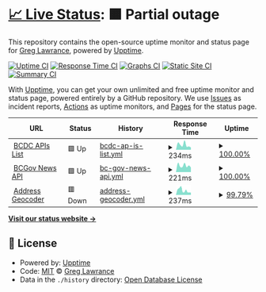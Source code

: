 # [📈 Live Status](https://gjlawran.github.io/apsmon): <!--live status--> **🟧 Partial outage**

This repository contains the open-source uptime monitor and status page for [Greg Lawrance](https://gjlawran.github.io/apsmon), powered by [Upptime](https://github.com/upptime/upptime).

[![Uptime CI](https://github.com/gjlawran/apsmon/workflows/Uptime%20CI/badge.svg)](https://github.com/gjlawran/apsmon/actions?query=workflow%3A%22Uptime+CI%22)
[![Response Time CI](https://github.com/gjlawran/apsmon/workflows/Response%20Time%20CI/badge.svg)](https://github.com/gjlawran/apsmon/actions?query=workflow%3A%22Response+Time+CI%22)
[![Graphs CI](https://github.com/gjlawran/apsmon/workflows/Graphs%20CI/badge.svg)](https://github.com/gjlawran/apsmon/actions?query=workflow%3A%22Graphs+CI%22)
[![Static Site CI](https://github.com/gjlawran/apsmon/workflows/Static%20Site%20CI/badge.svg)](https://github.com/gjlawran/apsmon/actions?query=workflow%3A%22Static+Site+CI%22)
[![Summary CI](https://github.com/gjlawran/apsmon/workflows/Summary%20CI/badge.svg)](https://github.com/gjlawran/apsmon/actions?query=workflow%3A%22Summary+CI%22)

With [Upptime](https://upptime.js.org), you can get your own unlimited and free uptime monitor and status page, powered entirely by a GitHub repository. We use [Issues](https://github.com/gjlawran/apsmon/issues) as incident reports, [Actions](https://github.com/gjlawran/apsmon/actions) as uptime monitors, and [Pages](https://gjlawran.github.io/apsmon) for the status page.

<!--start: status pages-->
<!-- This summary is generated by Upptime (https://github.com/upptime/upptime) -->
<!-- Do not edit this manually, your changes will be overwritten -->
<!-- prettier-ignore -->
| URL | Status | History | Response Time | Uptime |
| --- | ------ | ------- | ------------- | ------ |
| <img alt="" src="https://favicons.githubusercontent.com/catalogue.data.gov.bc.ca" height="13"> [BCDC APIs List](https://catalogue.data.gov.bc.ca/dataset?type=WebService&download_audience=Public) | 🟩 Up | [bcdc-ap-is-list.yml](https://github.com/gjlawran/apsmon/commits/HEAD/history/bcdc-ap-is-list.yml) | <details><summary><img alt="Response time graph" src="./graphs/bcdc-ap-is-list/response-time-week.png" height="20"> 234ms</summary><br><a href="https://gjlawran.github.io/apsmon/history/bcdc-ap-is-list"><img alt="Response time 722" src="https://img.shields.io/endpoint?url=https%3A%2F%2Fraw.githubusercontent.com%2Fgjlawran%2Fapsmon%2FHEAD%2Fapi%2Fbcdc-ap-is-list%2Fresponse-time.json"></a><br><a href="https://gjlawran.github.io/apsmon/history/bcdc-ap-is-list"><img alt="24-hour response time 110" src="https://img.shields.io/endpoint?url=https%3A%2F%2Fraw.githubusercontent.com%2Fgjlawran%2Fapsmon%2FHEAD%2Fapi%2Fbcdc-ap-is-list%2Fresponse-time-day.json"></a><br><a href="https://gjlawran.github.io/apsmon/history/bcdc-ap-is-list"><img alt="7-day response time 234" src="https://img.shields.io/endpoint?url=https%3A%2F%2Fraw.githubusercontent.com%2Fgjlawran%2Fapsmon%2FHEAD%2Fapi%2Fbcdc-ap-is-list%2Fresponse-time-week.json"></a><br><a href="https://gjlawran.github.io/apsmon/history/bcdc-ap-is-list"><img alt="30-day response time 280" src="https://img.shields.io/endpoint?url=https%3A%2F%2Fraw.githubusercontent.com%2Fgjlawran%2Fapsmon%2FHEAD%2Fapi%2Fbcdc-ap-is-list%2Fresponse-time-month.json"></a><br><a href="https://gjlawran.github.io/apsmon/history/bcdc-ap-is-list"><img alt="1-year response time 722" src="https://img.shields.io/endpoint?url=https%3A%2F%2Fraw.githubusercontent.com%2Fgjlawran%2Fapsmon%2FHEAD%2Fapi%2Fbcdc-ap-is-list%2Fresponse-time-year.json"></a></details> | <details><summary><a href="https://gjlawran.github.io/apsmon/history/bcdc-ap-is-list">100.00%</a></summary><a href="https://gjlawran.github.io/apsmon/history/bcdc-ap-is-list"><img alt="All-time uptime 98.44%" src="https://img.shields.io/endpoint?url=https%3A%2F%2Fraw.githubusercontent.com%2Fgjlawran%2Fapsmon%2FHEAD%2Fapi%2Fbcdc-ap-is-list%2Fuptime.json"></a><br><a href="https://gjlawran.github.io/apsmon/history/bcdc-ap-is-list"><img alt="24-hour uptime 100.00%" src="https://img.shields.io/endpoint?url=https%3A%2F%2Fraw.githubusercontent.com%2Fgjlawran%2Fapsmon%2FHEAD%2Fapi%2Fbcdc-ap-is-list%2Fuptime-day.json"></a><br><a href="https://gjlawran.github.io/apsmon/history/bcdc-ap-is-list"><img alt="7-day uptime 100.00%" src="https://img.shields.io/endpoint?url=https%3A%2F%2Fraw.githubusercontent.com%2Fgjlawran%2Fapsmon%2FHEAD%2Fapi%2Fbcdc-ap-is-list%2Fuptime-week.json"></a><br><a href="https://gjlawran.github.io/apsmon/history/bcdc-ap-is-list"><img alt="30-day uptime 97.99%" src="https://img.shields.io/endpoint?url=https%3A%2F%2Fraw.githubusercontent.com%2Fgjlawran%2Fapsmon%2FHEAD%2Fapi%2Fbcdc-ap-is-list%2Fuptime-month.json"></a><br><a href="https://gjlawran.github.io/apsmon/history/bcdc-ap-is-list"><img alt="1-year uptime 98.44%" src="https://img.shields.io/endpoint?url=https%3A%2F%2Fraw.githubusercontent.com%2Fgjlawran%2Fapsmon%2FHEAD%2Fapi%2Fbcdc-ap-is-list%2Fuptime-year.json"></a></details>
| <img alt="" src="https://favicons.githubusercontent.com/news.api.gov.bc.ca" height="13"> [BCGov News API](https://news.api.gov.bc.ca/api/Home?api-version=1) | 🟩 Up | [bc-gov-news-api.yml](https://github.com/gjlawran/apsmon/commits/HEAD/history/bc-gov-news-api.yml) | <details><summary><img alt="Response time graph" src="./graphs/bc-gov-news-api/response-time-week.png" height="20"> 221ms</summary><br><a href="https://gjlawran.github.io/apsmon/history/bc-gov-news-api"><img alt="Response time 475" src="https://img.shields.io/endpoint?url=https%3A%2F%2Fraw.githubusercontent.com%2Fgjlawran%2Fapsmon%2FHEAD%2Fapi%2Fbc-gov-news-api%2Fresponse-time.json"></a><br><a href="https://gjlawran.github.io/apsmon/history/bc-gov-news-api"><img alt="24-hour response time 162" src="https://img.shields.io/endpoint?url=https%3A%2F%2Fraw.githubusercontent.com%2Fgjlawran%2Fapsmon%2FHEAD%2Fapi%2Fbc-gov-news-api%2Fresponse-time-day.json"></a><br><a href="https://gjlawran.github.io/apsmon/history/bc-gov-news-api"><img alt="7-day response time 221" src="https://img.shields.io/endpoint?url=https%3A%2F%2Fraw.githubusercontent.com%2Fgjlawran%2Fapsmon%2FHEAD%2Fapi%2Fbc-gov-news-api%2Fresponse-time-week.json"></a><br><a href="https://gjlawran.github.io/apsmon/history/bc-gov-news-api"><img alt="30-day response time 254" src="https://img.shields.io/endpoint?url=https%3A%2F%2Fraw.githubusercontent.com%2Fgjlawran%2Fapsmon%2FHEAD%2Fapi%2Fbc-gov-news-api%2Fresponse-time-month.json"></a><br><a href="https://gjlawran.github.io/apsmon/history/bc-gov-news-api"><img alt="1-year response time 475" src="https://img.shields.io/endpoint?url=https%3A%2F%2Fraw.githubusercontent.com%2Fgjlawran%2Fapsmon%2FHEAD%2Fapi%2Fbc-gov-news-api%2Fresponse-time-year.json"></a></details> | <details><summary><a href="https://gjlawran.github.io/apsmon/history/bc-gov-news-api">100.00%</a></summary><a href="https://gjlawran.github.io/apsmon/history/bc-gov-news-api"><img alt="All-time uptime 99.99%" src="https://img.shields.io/endpoint?url=https%3A%2F%2Fraw.githubusercontent.com%2Fgjlawran%2Fapsmon%2FHEAD%2Fapi%2Fbc-gov-news-api%2Fuptime.json"></a><br><a href="https://gjlawran.github.io/apsmon/history/bc-gov-news-api"><img alt="24-hour uptime 100.00%" src="https://img.shields.io/endpoint?url=https%3A%2F%2Fraw.githubusercontent.com%2Fgjlawran%2Fapsmon%2FHEAD%2Fapi%2Fbc-gov-news-api%2Fuptime-day.json"></a><br><a href="https://gjlawran.github.io/apsmon/history/bc-gov-news-api"><img alt="7-day uptime 100.00%" src="https://img.shields.io/endpoint?url=https%3A%2F%2Fraw.githubusercontent.com%2Fgjlawran%2Fapsmon%2FHEAD%2Fapi%2Fbc-gov-news-api%2Fuptime-week.json"></a><br><a href="https://gjlawran.github.io/apsmon/history/bc-gov-news-api"><img alt="30-day uptime 100.00%" src="https://img.shields.io/endpoint?url=https%3A%2F%2Fraw.githubusercontent.com%2Fgjlawran%2Fapsmon%2FHEAD%2Fapi%2Fbc-gov-news-api%2Fuptime-month.json"></a><br><a href="https://gjlawran.github.io/apsmon/history/bc-gov-news-api"><img alt="1-year uptime 99.99%" src="https://img.shields.io/endpoint?url=https%3A%2F%2Fraw.githubusercontent.com%2Fgjlawran%2Fapsmon%2FHEAD%2Fapi%2Fbc-gov-news-api%2Fuptime-year.json"></a></details>
| <img alt="" src="https://favicons.githubusercontent.com/geocoder.api.gov.bc.ca" height="13"> [Address Geocoder](https://geocoder.api.gov.bc.ca/addresses.json?addressString=525%20Superior%20Street%2C%20Victoria%2C%20BC) | 🟥 Down | [address-geocoder.yml](https://github.com/gjlawran/apsmon/commits/HEAD/history/address-geocoder.yml) | <details><summary><img alt="Response time graph" src="./graphs/address-geocoder/response-time-week.png" height="20"> 237ms</summary><br><a href="https://gjlawran.github.io/apsmon/history/address-geocoder"><img alt="Response time 355" src="https://img.shields.io/endpoint?url=https%3A%2F%2Fraw.githubusercontent.com%2Fgjlawran%2Fapsmon%2FHEAD%2Fapi%2Faddress-geocoder%2Fresponse-time.json"></a><br><a href="https://gjlawran.github.io/apsmon/history/address-geocoder"><img alt="24-hour response time 150" src="https://img.shields.io/endpoint?url=https%3A%2F%2Fraw.githubusercontent.com%2Fgjlawran%2Fapsmon%2FHEAD%2Fapi%2Faddress-geocoder%2Fresponse-time-day.json"></a><br><a href="https://gjlawran.github.io/apsmon/history/address-geocoder"><img alt="7-day response time 237" src="https://img.shields.io/endpoint?url=https%3A%2F%2Fraw.githubusercontent.com%2Fgjlawran%2Fapsmon%2FHEAD%2Fapi%2Faddress-geocoder%2Fresponse-time-week.json"></a><br><a href="https://gjlawran.github.io/apsmon/history/address-geocoder"><img alt="30-day response time 243" src="https://img.shields.io/endpoint?url=https%3A%2F%2Fraw.githubusercontent.com%2Fgjlawran%2Fapsmon%2FHEAD%2Fapi%2Faddress-geocoder%2Fresponse-time-month.json"></a><br><a href="https://gjlawran.github.io/apsmon/history/address-geocoder"><img alt="1-year response time 355" src="https://img.shields.io/endpoint?url=https%3A%2F%2Fraw.githubusercontent.com%2Fgjlawran%2Fapsmon%2FHEAD%2Fapi%2Faddress-geocoder%2Fresponse-time-year.json"></a></details> | <details><summary><a href="https://gjlawran.github.io/apsmon/history/address-geocoder">99.79%</a></summary><a href="https://gjlawran.github.io/apsmon/history/address-geocoder"><img alt="All-time uptime 99.90%" src="https://img.shields.io/endpoint?url=https%3A%2F%2Fraw.githubusercontent.com%2Fgjlawran%2Fapsmon%2FHEAD%2Fapi%2Faddress-geocoder%2Fuptime.json"></a><br><a href="https://gjlawran.github.io/apsmon/history/address-geocoder"><img alt="24-hour uptime 99.99%" src="https://img.shields.io/endpoint?url=https%3A%2F%2Fraw.githubusercontent.com%2Fgjlawran%2Fapsmon%2FHEAD%2Fapi%2Faddress-geocoder%2Fuptime-day.json"></a><br><a href="https://gjlawran.github.io/apsmon/history/address-geocoder"><img alt="7-day uptime 99.79%" src="https://img.shields.io/endpoint?url=https%3A%2F%2Fraw.githubusercontent.com%2Fgjlawran%2Fapsmon%2FHEAD%2Fapi%2Faddress-geocoder%2Fuptime-week.json"></a><br><a href="https://gjlawran.github.io/apsmon/history/address-geocoder"><img alt="30-day uptime 99.81%" src="https://img.shields.io/endpoint?url=https%3A%2F%2Fraw.githubusercontent.com%2Fgjlawran%2Fapsmon%2FHEAD%2Fapi%2Faddress-geocoder%2Fuptime-month.json"></a><br><a href="https://gjlawran.github.io/apsmon/history/address-geocoder"><img alt="1-year uptime 99.90%" src="https://img.shields.io/endpoint?url=https%3A%2F%2Fraw.githubusercontent.com%2Fgjlawran%2Fapsmon%2FHEAD%2Fapi%2Faddress-geocoder%2Fuptime-year.json"></a></details>

<!--end: status pages-->

[**Visit our status website →**](https://gjlawran.github.io/apsmon)

## 📄 License

- Powered by: [Upptime](https://github.com/upptime/upptime)
- Code: [MIT](./LICENSE) © [Greg Lawrance](https://gjlawran.github.io/apsmon)
- Data in the `./history` directory: [Open Database License](https://opendatacommons.org/licenses/odbl/1-0/)
